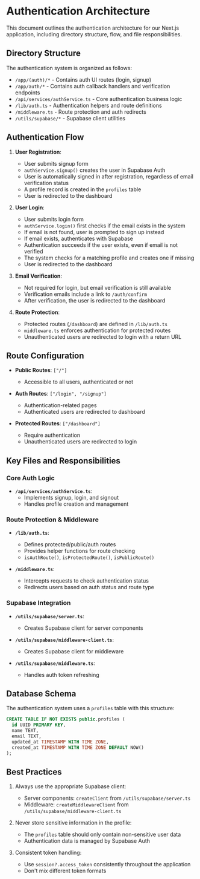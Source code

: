 # Authentication Architecture

This document outlines the authentication architecture for our Next.js application, including directory structure, flow, and file responsibilities.

## Directory Structure

The authentication system is organized as follows:

- `/app/(auth)/*` - Contains auth UI routes (login, signup)
- `/app/auth/*` - Contains auth callback handlers and verification endpoints
- `/api/services/authService.ts` - Core authentication business logic
- `/lib/auth.ts` - Authentication helpers and route definitions
- `/middleware.ts` - Route protection and auth redirects
- `/utils/supabase/*` - Supabase client utilities

## Authentication Flow

1. **User Registration**:

   - User submits signup form
   - `authService.signup()` creates the user in Supabase Auth
   - User is automatically signed in after registration, regardless of email verification status
   - A profile record is created in the `profiles` table
   - User is redirected to the dashboard

2. **User Login**:

   - User submits login form
   - `authService.login()` first checks if the email exists in the system
   - If email is not found, user is prompted to sign up instead
   - If email exists, authenticates with Supabase
   - Authentication succeeds if the user exists, even if email is not verified
   - The system checks for a matching profile and creates one if missing
   - User is redirected to the dashboard

3. **Email Verification**:

   - Not required for login, but email verification is still available
   - Verification emails include a link to `/auth/confirm`
   - After verification, the user is redirected to the dashboard

4. **Route Protection**:
   - Protected routes (`/dashboard`) are defined in `/lib/auth.ts`
   - `middleware.ts` enforces authentication for protected routes
   - Unauthenticated users are redirected to login with a return URL

## Route Configuration

- **Public Routes**: `["/"]`

  - Accessible to all users, authenticated or not

- **Auth Routes**: `["/login", "/signup"]`

  - Authentication-related pages
  - Authenticated users are redirected to dashboard

- **Protected Routes**: `["/dashboard"]`
  - Require authentication
  - Unauthenticated users are redirected to login

## Key Files and Responsibilities

### Core Auth Logic

- **`/api/services/authService.ts`**:
  - Implements signup, login, and signout
  - Handles profile creation and management

### Route Protection & Middleware

- **`/lib/auth.ts`**:

  - Defines protected/public/auth routes
  - Provides helper functions for route checking
  - `isAuthRoute()`, `isProtectedRoute()`, `isPublicRoute()`

- **`/middleware.ts`**:
  - Intercepts requests to check authentication status
  - Redirects users based on auth status and route type

### Supabase Integration

- **`/utils/supabase/server.ts`**:
  - Creates Supabase client for server components
- **`/utils/supabase/middleware-client.ts`**:

  - Creates Supabase client for middleware

- **`/utils/supabase/middleware.ts`**:
  - Handles auth token refreshing

## Database Schema

The authentication system uses a `profiles` table with this structure:

```sql
CREATE TABLE IF NOT EXISTS public.profiles (
  id UUID PRIMARY KEY,
  name TEXT,
  email TEXT,
  updated_at TIMESTAMP WITH TIME ZONE,
  created_at TIMESTAMP WITH TIME ZONE DEFAULT NOW()
);
```

## Best Practices

1. Always use the appropriate Supabase client:

   - Server components: `createClient` from `/utils/supabase/server.ts`
   - Middleware: `createMiddlewareClient` from `/utils/supabase/middleware-client.ts`

2. Never store sensitive information in the profile:

   - The `profiles` table should only contain non-sensitive user data
   - Authentication data is managed by Supabase Auth

3. Consistent token handling:
   - Use `session?.access_token` consistently throughout the application
   - Don't mix different token formats

